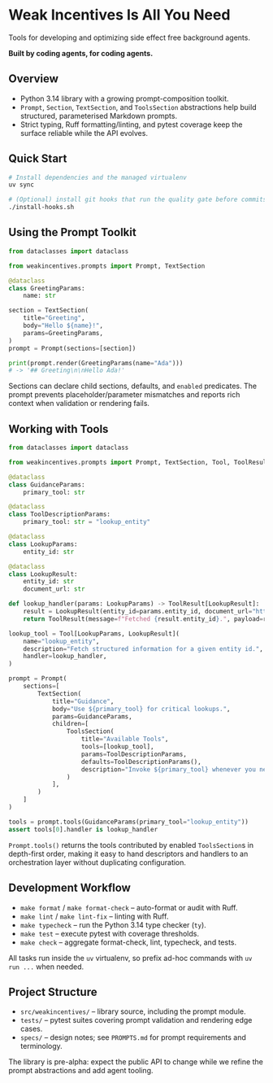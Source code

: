 # Weak Incentives Is All You Need

Tools for developing and optimizing side effect free background agents.

**Built by coding agents, for coding agents.**

## Overview
- Python 3.14 library with a growing prompt-composition toolkit.
- `Prompt`, `Section`, `TextSection`, and `ToolsSection` abstractions help build structured, parameterised Markdown prompts.
- Strict typing, Ruff formatting/linting, and pytest coverage keep the surface reliable while the API evolves.

## Quick Start
```bash
# Install dependencies and the managed virtualenv
uv sync

# (Optional) install git hooks that run the quality gate before commits
./install-hooks.sh
```

## Using the Prompt Toolkit
```python
from dataclasses import dataclass

from weakincentives.prompts import Prompt, TextSection

@dataclass
class GreetingParams:
    name: str

section = TextSection(
    title="Greeting",
    body="Hello ${name}!",
    params=GreetingParams,
)
prompt = Prompt(sections=[section])

print(prompt.render(GreetingParams(name="Ada")))
# -> '## Greeting\n\nHello Ada!'
```

Sections can declare child sections, defaults, and `enabled` predicates. The prompt prevents placeholder/parameter mismatches and reports rich context when validation or rendering fails.

## Working with Tools
```python
from dataclasses import dataclass

from weakincentives.prompts import Prompt, TextSection, Tool, ToolResult, ToolsSection

@dataclass
class GuidanceParams:
    primary_tool: str

@dataclass
class ToolDescriptionParams:
    primary_tool: str = "lookup_entity"

@dataclass
class LookupParams:
    entity_id: str

@dataclass
class LookupResult:
    entity_id: str
    document_url: str

def lookup_handler(params: LookupParams) -> ToolResult[LookupResult]:
    result = LookupResult(entity_id=params.entity_id, document_url="https://example.com")
    return ToolResult(message=f"Fetched {result.entity_id}.", payload=result)

lookup_tool = Tool[LookupParams, LookupResult](
    name="lookup_entity",
    description="Fetch structured information for a given entity id.",
    handler=lookup_handler,
)

prompt = Prompt(
    sections=[
        TextSection(
            title="Guidance",
            body="Use ${primary_tool} for critical lookups.",
            params=GuidanceParams,
            children=[
                ToolsSection(
                    title="Available Tools",
                    tools=[lookup_tool],
                    params=ToolDescriptionParams,
                    defaults=ToolDescriptionParams(),
                    description="Invoke ${primary_tool} whenever you need fresh context.",
                )
            ],
        )
    ]
)

tools = prompt.tools(GuidanceParams(primary_tool="lookup_entity"))
assert tools[0].handler is lookup_handler
```

`Prompt.tools()` returns the tools contributed by enabled `ToolsSection`s in depth-first order, making it easy to hand descriptors and handlers to an orchestration layer without duplicating configuration.

## Development Workflow
- `make format` / `make format-check` – auto-format or audit with Ruff.
- `make lint` / `make lint-fix` – linting with Ruff.
- `make typecheck` – run the Python 3.14 type checker (`ty`).
- `make test` – execute pytest with coverage thresholds.
- `make check` – aggregate format-check, lint, typecheck, and tests.

All tasks run inside the `uv` virtualenv, so prefix ad-hoc commands with `uv run ...` when needed.

## Project Structure
- `src/weakincentives/` – library source, including the prompt module.
- `tests/` – pytest suites covering prompt validation and rendering edge cases.
- `specs/` – design notes; see `PROMPTS.md` for prompt requirements and terminology.

The library is pre-alpha: expect the public API to change while we refine the prompt abstractions and add agent tooling.
